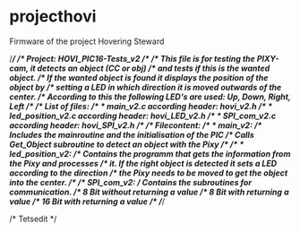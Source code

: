 # projecthovi
Firmware of the project Hovering Steward

/*****************************************************************************/
/* Project: HOVI_PIC16-Tests_v2
/* 
/* This file is for testing the PIXY-cam, it detects an object (CC or obj)
/* and tests if this is the wanted object.
/* If the wanted object is found it displays the position of the object by
/* setting a LED in which direction it is moved outwards of the center.
/* According to this the following LED's are used: Up, Down, Right, Left
/*
/* List of files:
/*      * main_v2.c         according header: hovi_v2.h
/*      * led_position_v2.c according header: hovi_LED_v2.h
/*      * SPI_com_v2.c      according header: hovi_SPI_v2.h
/*
/* Filecontent:
/*      * main_v2:
/*  Includes the mainroutine and the initialisation of the PIC
/*  Calls Get_Object subroutine to detect an object with the Pixy
/*
/*      * led_position_v2:
/*  Contains the programm that gets the information from the Pixy and processes
/*  it. If the right object is detected it sets a LED according to the direction
/*  the Pixy needs to be moved to get the object into the center.
/*
/*      *SPI_com_v2:
/*  Contains the subroutines for communication.
/*      8 Bit without returning a value
/*      8 Bit with returning a value
/*      16 Bit with returning a value
/*
/*****************************************************************************/

/* Tetsedit */
